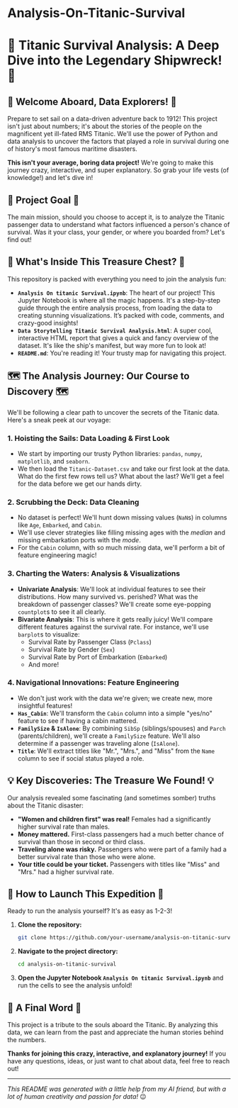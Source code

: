 # Analysis-On-Titanic-Survival

# 🚢 Titanic Survival Analysis: A Deep Dive into the Legendary Shipwreck\! 🚢

## 🌊 **Welcome Aboard, Data Explorers\!** 🌊

Prepare to set sail on a data-driven adventure back to 1912\! This project isn't just about numbers; it's about the stories of the people on the magnificent yet ill-fated RMS Titanic. We'll use the power of Python and data analysis to uncover the factors that played a role in survival during one of history's most famous maritime disasters.

**This isn't your average, boring data project\!** We're going to make this journey crazy, interactive, and super explanatory. So grab your life vests (of knowledge\!) and let's dive in\!



## 🎯 **Project Goal** 🎯

The main mission, should you choose to accept it, is to analyze the Titanic passenger data to understand what factors influenced a person's chance of survival. Was it your class, your gender, or where you boarded from? Let's find out\!

## 📂 **What's Inside This Treasure Chest?** 📂

This repository is packed with everything you need to join the analysis fun:

  * **`Analysis On titanic Survival.ipynb`**: The heart of our project\! This Jupyter Notebook is where all the magic happens. It's a step-by-step guide through the entire analysis process, from loading the data to creating stunning visualizations. It’s packed with code, comments, and crazy-good insights\!
  * **`Data Storytelling Titanic Survival Analysis.html`**: A super cool, interactive HTML report that gives a quick and fancy overview of the dataset. It's like the ship's manifest, but way more fun to look at\!
  * **`README.md`**: You're reading it\! Your trusty map for navigating this project.

## 🗺️ **The Analysis Journey: Our Course to Discovery** 🗺️

We'll be following a clear path to uncover the secrets of the Titanic data. Here's a sneak peek at our voyage:

### 1\. **Hoisting the Sails: Data Loading & First Look**

  * We start by importing our trusty Python libraries: `pandas`, `numpy`, `matplotlib`, and `seaborn`.
  * We then load the `Titanic-Dataset.csv` and take our first look at the data. What do the first few rows tell us? What about the last? We'll get a feel for the data before we get our hands dirty.

### 2\. **Scrubbing the Deck: Data Cleaning**

  * No dataset is perfect\! We'll hunt down missing values (`NaN`s) in columns like `Age`, `Embarked`, and `Cabin`.
  * We'll use clever strategies like filling missing ages with the *median* and missing embarkation ports with the *mode*.
  * For the `Cabin` column, with so much missing data, we'll perform a bit of feature engineering magic\!

### 3\. **Charting the Waters: Analysis & Visualizations**

  * **Univariate Analysis**: We'll look at individual features to see their distributions. How many survived vs. perished? What was the breakdown of passenger classes? We'll create some eye-popping `countplot`s to see it all clearly.
  * **Bivariate Analysis**: This is where it gets really juicy\! We'll compare different features against the survival rate. For instance, we'll use `barplot`s to visualize:
      * Survival Rate by Passenger Class (`Pclass`)
      * Survival Rate by Gender (`Sex`)
      * Survival Rate by Port of Embarkation (`Embarked`)
      * And more\!

### 4\. **Navigational Innovations: Feature Engineering**

  * We don't just work with the data we're given; we create new, more insightful features\!
  * **`Has_Cabin`**: We'll transform the `Cabin` column into a simple "yes/no" feature to see if having a cabin mattered.
  * **`FamilySize` & `IsAlone`**: By combining `SibSp` (siblings/spouses) and `Parch` (parents/children), we'll create a `FamilySize` feature. We'll also determine if a passenger was traveling alone (`IsAlone`).
  * **`Title`**: We'll extract titles like "Mr.", "Mrs.", and "Miss" from the `Name` column to see if social status played a role.

## 💡 **Key Discoveries: The Treasure We Found\!** 💡

Our analysis revealed some fascinating (and sometimes somber) truths about the Titanic disaster:

  * **"Women and children first" was real\!** Females had a significantly higher survival rate than males.
  * **Money mattered.** First-class passengers had a much better chance of survival than those in second or third class.
  * **Traveling alone was risky.** Passengers who were part of a family had a better survival rate than those who were alone.
  * **Your title could be your ticket.** Passengers with titles like "Miss" and "Mrs." had a higher survival rate.

## 🚀 **How to Launch This Expedition** 🚀

Ready to run the analysis yourself? It's as easy as 1-2-3\!

1.  **Clone the repository:**
    ```bash
    git clone https://github.com/your-username/analysis-on-titanic-survival.git
    ```
2.  **Navigate to the project directory:**
    ```bash
    cd analysis-on-titanic-survival
    ```
3.  **Open the Jupyter Notebook `Analysis On titanic Survival.ipynb`** and run the cells to see the analysis unfold\!

## 🙏 **A Final Word** 🙏

This project is a tribute to the souls aboard the Titanic. By analyzing this data, we can learn from the past and appreciate the human stories behind the numbers.

**Thanks for joining this crazy, interactive, and explanatory journey\!** If you have any questions, ideas, or just want to chat about data, feel free to reach out\!

-----

*This README was generated with a little help from my AI friend, but with a lot of human creativity and passion for data\!* 😉
